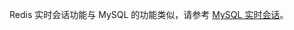 Redis 实时会话功能与 MySQL 的功能类似，请参考 [MySQL 实时会话](https://cloud.tencent.com/document/product/1130/37882)。


